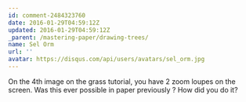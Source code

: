 ```yaml
---
id: comment-2484323760
date: 2016-01-29T04:59:12Z
updated: 2016-01-29T04:59:12Z
_parent: /mastering-paper/drawing-trees/
name: Sel Orm
url: ''
avatar: https://disqus.com/api/users/avatars/sel_orm.jpg
---
```


On the 4th image on the grass tutorial, you have 2 zoom loupes on the screen.
Was this ever possible in paper previously ? How did you do it?
